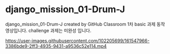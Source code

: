 # django_mission_01-Drum-J
django_mission_01-Drum-J created by GitHub Classroom
1차 basic 과제 동작 영상입니다.
challenge 과제는 미완성 입니다.

https://user-images.githubusercontent.com/102205699/161547966-3386bde9-2ff3-4935-9431-a9536c52e114.mp4

